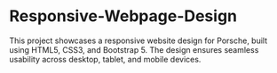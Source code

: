 # Responsive-Webpage-Design
This project showcases a responsive website design for Porsche, built using HTML5, CSS3, and Bootstrap 5. The design ensures seamless usability across desktop, tablet, and mobile devices.

